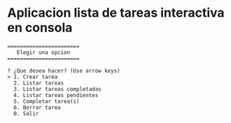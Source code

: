 # Aplicacion lista de tareas interactiva en consola

```
=======================
   Elegir una opcion
=======================

? ¿Que desea hacer? (Use arrow keys)
> 1. Crear tarea
  2. Listar tareas
  3. Listar tareas completadas
  4. Listar tareas pendientes
  5. Completar tarea(s)
  6. Borrar tarea
  0. Salir
  ```